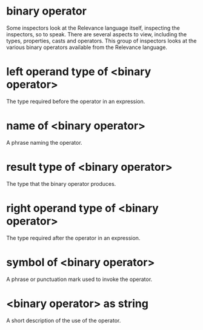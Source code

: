 # binary operator

Some inspectors look at the Relevance language itself, inspecting the inspectors, so to speak. There are several aspects to view, including the types, properties, casts and operators. This group of inspectors looks at the various binary operators available from the Relevance language.

# left operand type of &lt;binary operator&gt;

The type required before the operator in an expression.

# name of &lt;binary operator&gt;

A phrase naming the operator.

# result type of &lt;binary operator&gt;

The type that the binary operator produces.

# right operand type of &lt;binary operator&gt;

The type required after the operator in an expression.

# symbol of &lt;binary operator&gt;

A phrase or punctuation mark used to invoke the operator.

# &lt;binary operator&gt; as string

A short description of the use of the operator.
